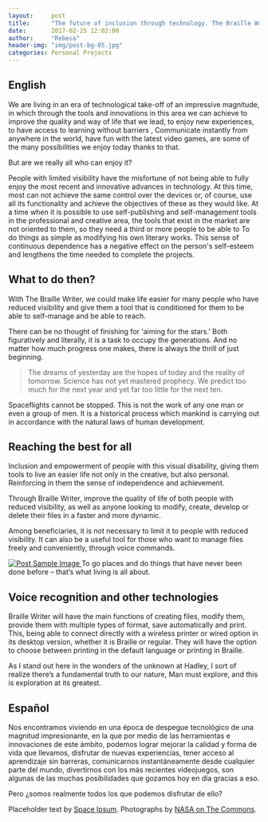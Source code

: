 ```yaml
---
layout:     post
title:      "The future of inclusion through technology. The Braille Writer App?"
date:       2017-02-25 12:02:00
author:     "Rebeca"
header-img: "img/post-bg-05.jpg"
categories: Personal Projects
---
```




<h2 style="">English</h2>

<p>We are living in an era of technological take-off of an impressive magnitude, in which through the tools and innovations in this area we can achieve to improve the quality and way of life that we lead, to enjoy new experiences, to have access to learning without barriers , Communicate instantly from anywhere in the world, have fun with the latest video games, are some of the many possibilities we enjoy today thanks to that.</p>

<p>But are we really all who can enjoy it?</p>

<p>People with limited visibility have the misfortune of not being able to fully enjoy the most recent and innovative advances in technology. At this time, most can not achieve the same control over the devices or, of course, use all its functionality and achieve the objectives of these as they would like. At a time when it is possible to use self-publishing and self-management tools in the professional and creative area, the tools that exist in the market are not oriented to them, so they need a third or more people to be able to To do things as simple as modifying his own literary works. This sense of continuous dependence has a negative effect on the person's self-esteem and lengthens the time needed to complete the projects.</p>



<h2 class="section-heading">What to do then?</h2>

<p>With The Braille Writer, we could make life easier for many people who have reduced visibility and give them a tool that is conditioned for them to be able to self-manage and be able to reach.</p>

<p>There can be no thought of finishing for ‘aiming for the stars.’ Both figuratively and literally, it is a task to occupy the generations. And no matter how much progress one makes, there is always the thrill of just beginning.</p>

<blockquote>The dreams of yesterday are the hopes of today and the reality of tomorrow. Science has not yet mastered prophecy. We predict too much for the next year and yet far too little for the next ten.</blockquote>

<p>Spaceflights cannot be stopped. This is not the work of any one man or even a group of men. It is a historical process which mankind is carrying out in accordance with the natural laws of human development.</p>

<h2 class="section-heading">Reaching the best for all</h2>

<p>Inclusion and empowerment of people with this visual disability, giving them tools to live an easier life not only in the creative, but also personal. Reinforcing in them the sense of independence and achievement.</p>
<p>
Through Braille Writer, improve the quality of life of both people with reduced visibility, as well as anyone looking to modify, create, develop or delete their files in a faster and more dynamic.</p>

<p>Among beneficiaries, it is not necessary to limit it to people with reduced visibility. It can also be a useful tool for those who want to manage files freely and conveniently, through voice commands.</p>

<a href="#">
    <img src="{{ site.baseurl }}/img/post-sample-image.jpg" class="img-responsive" alt="Post Sample Image">
</a>
<span class="caption text-muted">To go places and do things that have never been done before – that’s what living is all about.</span>


<h2 class="section-heading">Voice recognition and other technologies</h2>

<p>Braille Writer will have the main functions of creating files, modify them, provide them with multiple types of format, save automatically and print. This, being able to connect directly with a wireless printer or wired option in its desktop version, whether it is Braille or regular. They will have the option to choose between printing in the default language or printing in Braille.</p>

<p>As I stand out here in the wonders of the unknown at Hadley, I sort of realize there’s a fundamental truth to our nature, Man must explore, and this is exploration at its greatest.</p>






<h2 style="">Español</h2>



<p>Nos encontramos viviendo en una época de despegue tecnológico de una magnitud impresionante, en la que por medio de las herramientas e innovaciones de este ámbito, podemos lograr mejorar la calidad y forma de vida que llevamos, disfrutar de nuevas experiencias, tener acceso al aprendizaje sin barreras, comunicarnos instantáneamente desde cualquier parte del mundo, divertirnos con los más recientes videojuegos, son algunas de las muchas posibilidades que gozamos hoy en día gracias a eso. </p>

<p>Pero ¿somos realmente todos los que podemos disfrutar de ello?</p>

<p>Placeholder text by <a href="http://spaceipsum.com/">Space Ipsum</a>. Photographs by <a href="https://www.flickr.com/photos/nasacommons/">NASA on The Commons</a>.</p>
